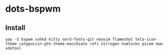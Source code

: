 # dots-bspwm
## Install

```
yay -S bspwm sxhkd kitty nerd-fonts-git neovim flameshot tela-icon-theme catppuccin-gtk-theme-macchiato rofi nitrogen numlockx picom eww xdotool
```
